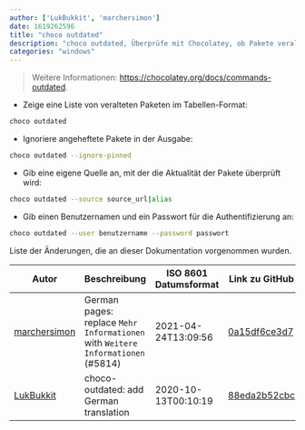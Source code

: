 ```yaml
---
author: ['LukBukkit', 'marchersimon']
date: 1619262596
title: "choco outdated"
description: "choco outdated, Überprüfe mit Chocolatey, ob Pakete veraltet sind."
categories: "windows"
---
```

> Weitere Informationen: <https://chocolatey.org/docs/commands-outdated>.

- Zeige eine Liste von veralteten Paketen im Tabellen-Format:

```bash
choco outdated
```

- Ignoriere angeheftete Pakete in der Ausgabe:

```bash
choco outdated --ignore-pinned
```

- Gib eine eigene Quelle an, mit der die Aktualität der Pakete überprüft wird:

```bash
choco outdated --source source_url|alias
```

- Gib einen Benutzernamen und ein Passwort für die Authentifizierung an:

```bash
choco outdated --user benutzername --password passwort
```
Liste der Änderungen, die an dieser Dokumentation vorgenommen wurden.


Autor | Beschreibung | ISO 8601 Datumsformat | Link zu GitHub
------|-----|-----|-----
[marchersimon](mailto:50295997+marchersimon@users.noreply.github.com) | German pages: replace `Mehr Informationen` with `Weitere Informationen` (#5814) | 2021-04-24T13:09:56 | [0a15df6ce3d7](https://github.com/tldr-pages/tldr/commit/0a15df6ce3d790b71b8fa4ae2e8befe0ed0806c7)
[LukBukkit](mailto:luk.bukkit@gmail.com) | choco-outdated: add German translation | 2020-10-13T00:10:19 | [88eda2b52cbc](https://github.com/tldr-pages/tldr/commit/88eda2b52cbc70310a480fd63061c7d602e23e35)

